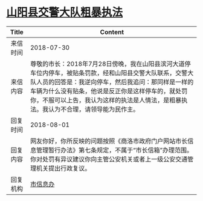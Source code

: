 # <a href="http://www.shangluo.gov.cn/zmhd/ldxxxx.jsp?urltype=leadermail.LeaderMailContentUrl&wbtreeid=1112&leadermailid=4844">山阳县交警大队粗暴执法</a>
| Title |                                                                          Content                                                                          |
|:-----:|-----------------------------------------------------------------------------------------------------------------------------------------------------------|
| 来信时间  | 2018-07-30                                                                                                                                                |
| 来信内容  | 尊敬的市长：2018年7月28日傍晚，我在山阳县滨河大道停车位内停车，被贴条罚款，经和山阳县交警大队联系，交警大队人员的回答是：我逆向停车，然后我追问：那同样是一样的车辆为什么没有贴条，他说是反正你是这样停车的，就处罚你，不服可以上告，我认为这样的执法是人情法，是粗暴执法。我认为不合理，请领导能为民作主。 |
| 回复时间  | 2018-08-01                                                                                                                                                |
| 回复内容  | 网友你好，你所反映的问题按照《商洛市政府门户网站市长信息管理暂行办法》第七条规定，不属于“市长信箱”办理范围。你对处罚有异议建议你向主管公安机关或者上一级公安交通管理机关提出行政复议。                                                              |
| 回复机构  | <a href="../../categories/agencies/市信息办.md">市信息办</a>                                                                                                      |